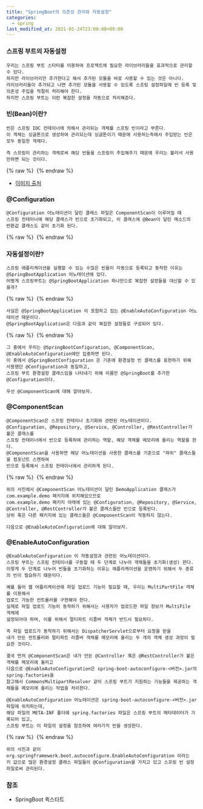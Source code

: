 ```yaml
---
title: "SpringBoot의 의존성 관리와 자동설정"
categories: 
  - spring
last_modified_at: 2021-01-24T23:00:00+09:00
---
```


### 스프링 부트의 자동설정
    우리는 스프링 부트 스타터를 이용하여 프로젝트에 필요한 라이브러리들을 효과적으로 관리할 수 있다.
    하지만 라이브러리만 추가한다고 해서 추가된 모듈을 바로 사용할 수 있는 것은 아니다.
    라이브러리들이 추가되고 나면 추가된 모듈을 사용할 수 있도록 스프링 설정파일에 빈 등록 및 의존성 주입을 적절히 처리해야 한다.
    하지만 스프링 부트는 이런 복잡한 설정을 자동으로 처리해준다.

### 빈(Bean)이란?
    빈은 스프링 IOC 컨테이너에 의해서 관리되는 객체를 스프링 빈이라고 부른다.
    이 객체는 싱글톤으로 생성하여 관리되는데 싱글톤이기 때문에 사용하는측에서 주입받는 빈은 모두 동일한 객체다.
    
    즉 스프링이 관리하는 객체로써 해당 빈들을 스프링이 주입해주기 때문에 우리는 불러서 사용만하면 되는 것이다.

{% raw %} <img src="https://chohongjae.github.io/assets/img/20210124springBoot의자동설정/스프링 빈이란.png" alt=""> {% endraw %}
- [이미지 출처](https://www.inflearn.com/course/spring_revised_edition)
    
### @Configuration
    @Configuration 어노테이션이 달린 클래스 파일은 ComponentScan이 이루어질 때 
    스프링 컨테이너에 해당 클래스가 빈으로 초기화되고, 이 클래스에 @Bean이 달린 메소드의 반환값 클래스도 같이 초기화 된다.

{% raw %} <img src="https://chohongjae.github.io/assets/img/20210124springBoot의자동설정/configuration.png" alt=""> {% endraw %}        
    
### 자동설정이란?
    스프링 애플리케이션을 실행할 수 있는 수많은 빈들이 자동으로 등록되고 동작한 이유는 @SpringBootApplication 어노테이션에 있다.
    어떻게 스프링부트는 @SpringBootApplication 하나만으로 복잡한 설정들을 대신할 수 있을까?

{% raw %} <img src="https://chohongjae.github.io/assets/img/20210124springBoot의자동설정/springbootapplication.png" alt=""> {% endraw %}
    
    사실은 @SpringBootApplication 이 포함하고 있는 @EnableAutoConfiguration 어노테이션 때문이다.
    @SpringBootApplication은 다음과 같이 복잡한 설정들로 구성되어 있다.
    
{% raw %} <img src="https://chohongjae.github.io/assets/img/20210124springBoot의자동설정/springbootapplication2.png" alt=""> {% endraw %}

    그 중에서 우리는 @SpringBootConfiguration, @ComponentScan, @EnableAutoConfiguration에만 집중하면 된다.
    이 중에서 @SpringBootConfiguration 은 기존에 환경설정 빈 클래스를 표현하기 위해 사용했던 @Configuration과 동일하고,
    스프링 부트 환경설정 클래스임을 나타내기 위해 이름만 @SpringBoot를 추가한 @Configuration이다.
    
    우선 @ComponentScan에 대해 알아보자.
    
### @ComponentScan
    @ComponentScan은 스프링 컨테이너 초기화와 관련된 어노테이션이다.
    @Configuration, @Repository, @Service, @Controller, @RestController가 붙은 클래스를
    스프링 컨테이너에서 빈으로 등록하여 관리하는 역할, 해당 객체를 메모리에 올리는 역할을 한다.
    @ComponentScan을 사용하면 해당 어노테이션을 사용한 클래스를 기준으로 "하위" 클래스들을 컴포넌트 스캔하여
    빈으로 등록해서 스프링 컨테이너에서 관리하게 된다.

{% raw %} <img src="https://chohongjae.github.io/assets/img/20210124springBoot의자동설정/componentscan.png" alt=""> {% endraw %}
    
    위의 사진에서 @ComponentScan 어노테이션이 달린 DemoApplication 클래스가 com.example.demo 패키지에 위치해있으므로
    com.example.demo 패키지 아래에 있는 @Configuration, @Repository, @Service,
    @Controller, @RestController가 붙은 클래스들만 빈으로 등록된다.
    상위 혹은 다른 패키지에 있는 클래스들은 @ComponentScan이 작동하지 않는다.
    
    다음으로 @EnableAutoConfiguration에 대해 알아보자.
    
### @EnableAutoConfiguration
    @EnableAutoConfiguration 이 자동설정과 관련된 어노테이션이다.
    스프링 부트는 스프링 컨테이너를 구동할 때 두 단계로 나누어 객체들을 초기화(생성) 한다.
    이렇게 두 단계로 나누어 빈들을 초기화하는 이유는 애플리케이션을 운영하기 위해서 두 종류의 빈이 필요하기 떄문이다.
    
    예를 들어 웹 어플리케이션에 파일 업로드 기능이 필요할 때, 우리는 MultiPartFile 객체를 이용해서
    업로드 가능한 컨트롤러를 구현해야 한다.
    실제로 파일 업로드 기능이 동작하기 위해서는 사용자가 업로드한 파일 정보가 MultiFile 객체에 
    설정되어야 하며, 이를 위해서 멀티파트 리졸버 객체가 반드시 필요하다.
    
    즉 파일 업로드가 동작하기 위해서는 DispatcherServlet으로부터 요청을 받을
    내가 만든 컨트롤러와 멀티파트 리졸버 객체를 매모리에 올리는 두 개의 객체 생성 과정이 필요한 것이다.
    
    결국 먼저 @ComponentScan은 내가 만든 @Controller 혹은 @RestController가 붙은 객체를 메모리에 올리고
    다음으로 @EnableAutoConfiguration은 spring-boot-autoconfigure-<버전>.jar의 spring.factories을
    참고해서 CommonsMultipartResolver 같이 스프링 부트가 지원하는 기능들을 제공하는 객체들을 메모리에 올리는 작업을 처리한다.
    
```text
@EnableAutoConfiguration 어노테이션은 spring-boot-autoconfigure-<버전>.jar 파일에 위치하는데,
해당 파일의 META-INF 폴더에 spring.factories 파일은 스프링 부트의 메타데이터가 기록되어 있고,
스프링 부트는 이 파일의 설정을 참조하여 여러가지 빈을 생성한다. 
```

{% raw %} <img src="https://chohongjae.github.io/assets/img/20210124springBoot의자동설정/spring.factories.png" alt=""> {% endraw %}

    위의 사진과 같이 org.springframework.boot.autoconfigure.EnableAutoConfiguration 이라는 
    키 값으로 많은 환경설정 클래스 파일들이 @Configuration을 가지고 있고 스프링 빈 설정 파일로써 관리된다.

### 참조
- SpringBoot 퀵스타트